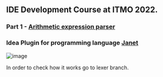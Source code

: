 ## IDE Development Course at ITMO 2022.

### Part 1 - [Arithmetic expression parser](https://github.com/inspired99/ide-2022-itmo-spr)

### Idea Plugin for programming language [Janet](https://janet-lang.org/) 



![image](https://user-images.githubusercontent.com/64794482/171903820-973a3a85-c5e2-4e63-86d0-e8391b8f241c.png)


In order to check how it works go to lexer branch.
